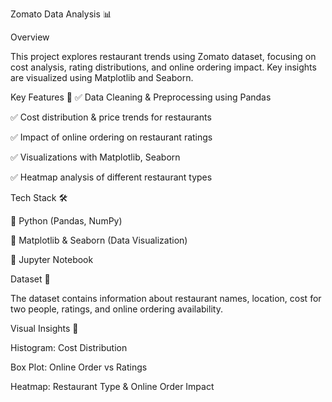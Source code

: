 Zomato Data Analysis 📊

Overview

This project explores restaurant trends using Zomato dataset, focusing on cost analysis, rating distributions, and online ordering impact. Key insights are visualized using Matplotlib and Seaborn.

Key Features 🚀
✅ Data Cleaning & Preprocessing using Pandas

✅ Cost distribution & price trends for restaurants

✅ Impact of online ordering on restaurant ratings

✅ Visualizations with Matplotlib, Seaborn

✅ Heatmap analysis of different restaurant types


Tech Stack 🛠

🔹 Python (Pandas, NumPy)

🔹 Matplotlib & Seaborn (Data Visualization)

🔹 Jupyter Notebook


Dataset 📂

The dataset contains information about restaurant names, location, cost for two people, ratings, and online ordering availability.


Visual Insights 📸

Histogram: Cost Distribution

Box Plot: Online Order vs Ratings

Heatmap: Restaurant Type & Online Order Impact
